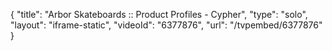 {
    "title": "Arbor Skateboards :: Product Profiles - Cypher",
    "type": "solo",
    "layout": "iframe-static",
    "videoId": "6377876",
    "url": "\/tvpembed\/6377876"
}